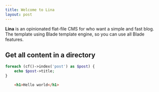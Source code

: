 ```yaml
---
title: Welcome to Lina
layout: post
---
```


**Lina** is an opinionated flat-file CMS for who want a simple and fast blog. The template using Blade template engine, so you can use all Blade features.

## Get all content in a directory

```php
foreach (cf()->index('post') as $post) {
    echo $post->title;
}
```

```html
    <h1>Hello world</h1>
```

